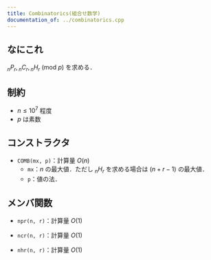 ```yaml
---
title: Combinatorics(組合せ数学)
documentation_of: ../combinatorics.cpp
---
```


## なにこれ
${}_nP_r, {}_nC_r, {}_nH_r\ (\mathrm{mod}\ p)$ を求める．

## 制約
- $n \leq 10^7$ 程度
- $p$ は素数

## コンストラクタ
- `COMB(mx, p)`：計算量 $O(n)$
	- `mx`：$n$ の最大値．ただし ${}_nH_r$ を求める場合は $(n+r-1)$ の最大値．
	- `p`：値の法．

## メンバ関数
- `npr(n, r)`：計算量 $O(1)$

- `ncr(n, r)`：計算量 $O(1)$

- `nhr(n, r)`：計算量 $O(1)$
